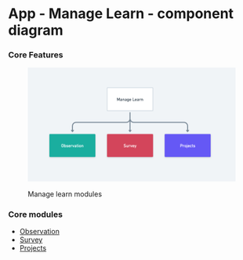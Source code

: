 # App - Manage Learn - component diagram

### Core Features



<figure><img src="../../../.gitbook/assets/8c6d9cfc-7457-4d4f-b543-3086afa411cb (1).png" alt=""><figcaption><p>Manage learn modules</p></figcaption></figure>

### Core modules

* [Observation](https://app.gitbook.com/o/-Mi9QwJlsfb7xuxTBc0J/s/-MkgPDmvKwE\_DgYJbvPS/\~/changes/871/development-resources/misc-pages/app-manage-learn-component-diagram/observation-and-survey)&#x20;
* [Survey](https://app.gitbook.com/o/-Mi9QwJlsfb7xuxTBc0J/s/-MkgPDmvKwE\_DgYJbvPS/\~/changes/871/development-resources/misc-pages/app-manage-learn-component-diagram/observation-and-survey)
* [Projects](https://app.gitbook.com/o/-Mi9QwJlsfb7xuxTBc0J/s/-MkgPDmvKwE\_DgYJbvPS/\~/changes/871/development-resources/misc-pages/app-manage-learn-component-diagram/projects)





###

###

